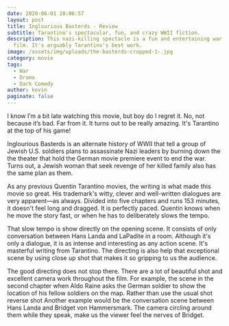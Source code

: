 ```yaml
---
date: 2020-06-01 20:06:57
layout: post
title: Inglourious Basterds - Review
subtitle: Tarantino's spectacular, fun, and crazy WWII fiction.
description: This nazi-killing spectacle is a fun and entertaining war drama
  film. It's arguably Tarantino's best work.
image: /assets/img/uploads/the-basterds-cropped-1-.jpg
category: movie
tags:
  - War
  - Drama
  - Dark Comedy
author: kevin
paginate: false
---
```

I know I’m a bit late watching this movie, but boy do I regret it. No, not because it’s bad. Far from it. It turns out to be really amazing. It's Tarantino at the top of his game!

Inglourious Basterds is an alternate history of WWII that tell a group of Jewish U.S. soldiers plans to assassinate Nazi leaders by burning down the the theater that hold the German movie premiere event to end the war. Turns out, a Jewish woman that seek revenge of her killed family also has the same plan as them.

As any previous Quentin Tarantino movies, the writing is what made this movie so great. His trademark's witty, clever and well-written dialogues are very apparent—as always. Divided into five chapters and runs 153 minutes, it doesn't feel long and dragged. It is perfectly paced. Quentin knows when he move the story fast, or when he has to deliberately slows the tempo.

That slow tempo is show directly on the opening scene. It consists of only conversation between Hans Landa and LaPadite in a room. Although it's only a dialogue, it is as intense and interesting as any action scene. It's masterful writing from Tarantino. The directing is also help that exceptional scene by using close up shot that makes it so gripping to us the audience.

The good directing does not stop there. There are a lot of beautiful shot and excellent camera work throughout the film. For example, the scene in the second chapter when Aldo Raine asks the German soldier to show the location of his fellow soldiers on the map. Rather than use the usual shot reverse shot Another example would be the conversation scene between Hans Landa and Bridget von Hammersmark. The camera circling around them while they speak, make us the viewer feel the nerves of Bridget.